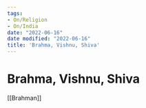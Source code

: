 ```yaml
---
tags:
- On/Religion
- On/India
date: "2022-06-16"
date modified: "2022-06-16"
title: 'Brahma, Vishnu, Shiva'
---
```


# Brahma, Vishnu, Shiva
[[Brahman]]

